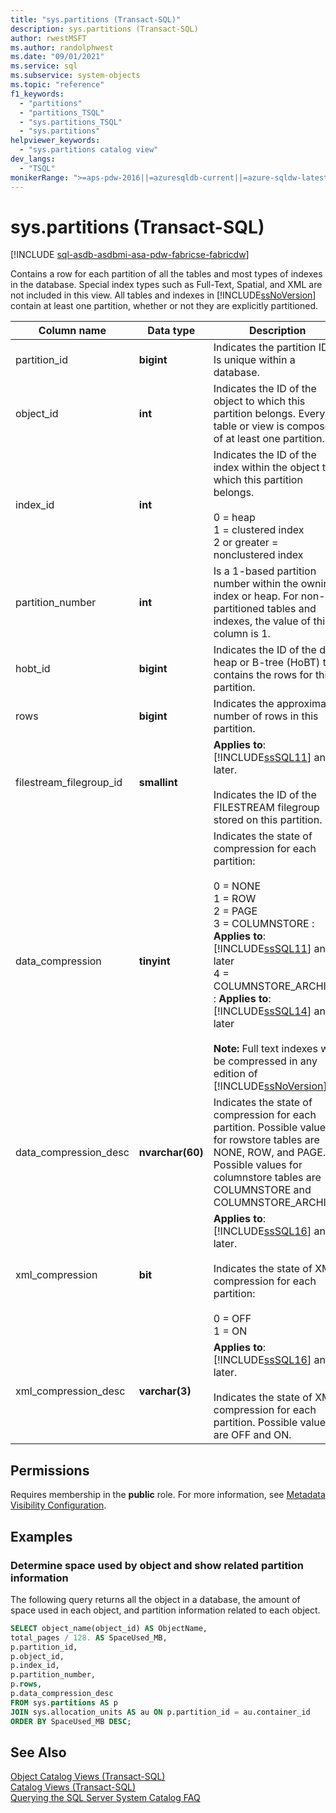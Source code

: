 ```yaml
---
title: "sys.partitions (Transact-SQL)"
description: sys.partitions (Transact-SQL)
author: rwestMSFT
ms.author: randolphwest
ms.date: "09/01/2021"
ms.service: sql
ms.subservice: system-objects
ms.topic: "reference"
f1_keywords:
  - "partitions"
  - "partitions_TSQL"
  - "sys.partitions_TSQL"
  - "sys.partitions"
helpviewer_keywords:
  - "sys.partitions catalog view"
dev_langs:
  - "TSQL"
monikerRange: ">=aps-pdw-2016||=azuresqldb-current||=azure-sqldw-latest||>=sql-server-2016||>=sql-server-linux-2017||=azuresqldb-mi-current||=fabric"
---
```

# sys.partitions (Transact-SQL)
[!INCLUDE [sql-asdb-asdbmi-asa-pdw-fabricse-fabricdw](../../includes/applies-to-version/sql-asdb-asdbmi-asa-pdw-fabricse-fabricdw.md)]

  Contains a row for each partition of all the tables and most types of indexes in the database. Special index types such as Full-Text, Spatial, and XML are not included in this view. All tables and indexes in [!INCLUDE[ssNoVersion](../../includes/ssnoversion-md.md)] contain at least one partition, whether or not they are explicitly partitioned.  
  
|Column name|Data type|Description|  
|-----------------|---------------|-----------------|  
|partition_id|**bigint**|Indicates the partition ID. Is unique within a database.|  
|object_id|**int**|Indicates the ID of the object to which this partition belongs. Every table or view is composed of at least one partition.|  
|index_id|**int**|Indicates the ID of the index within the object to which this partition belongs.<br /><br /> 0 = heap<br />1 = clustered index<br />2 or greater = nonclustered index|  
|partition_number|**int**|Is a 1-based partition number within the owning index or heap. For non-partitioned tables and indexes, the value of this column is 1.|  
|hobt_id|**bigint**|Indicates the ID of the data heap or B-tree (HoBT) that contains the rows for this partition.|  
|rows|**bigint**|Indicates the approximate number of rows in this partition.|  
|filestream_filegroup_id|**smallint**|**Applies to**: [!INCLUDE[ssSQL11](../../includes/sssql11-md.md)] and later.<br /><br /> Indicates the ID of the FILESTREAM filegroup stored on this partition.|  
|data_compression|**tinyint**|Indicates the state of compression for each partition:<br /><br /> 0 = NONE <br />1 = ROW <br />2 = PAGE <br />3 = COLUMNSTORE : **Applies to**: [!INCLUDE[ssSQL11](../../includes/sssql11-md.md)] and later<br />4 = COLUMNSTORE_ARCHIVE : **Applies to**: [!INCLUDE[ssSQL14](../../includes/sssql14-md.md)] and later<br /><br /> **Note:** Full text indexes will be compressed in any edition of [!INCLUDE[ssNoVersion](../../includes/ssnoversion-md.md)].|  
|data_compression_desc|**nvarchar(60)**|Indicates the state of compression for each partition. Possible values for rowstore tables are NONE, ROW, and PAGE. Possible values for columnstore tables are COLUMNSTORE and COLUMNSTORE_ARCHIVE.|  
|xml_compression|**bit**|**Applies to**: [!INCLUDE[ssSQL16](../../includes/sssql16-md.md)] and later.<br /><br /> Indicates the state of XML compression for each partition:<br /><br /> 0 = OFF <br />1 = ON|
|xml_compression_desc|**varchar(3)**|**Applies to**: [!INCLUDE[ssSQL16](../../includes/sssql16-md.md)] and later.<br /><br /> Indicates the state of XML compression for each partition. Possible values are OFF and ON.|
  
## Permissions  
 Requires membership in the **public** role. For more information, see [Metadata Visibility Configuration](../../relational-databases/security/metadata-visibility-configuration.md).  

## Examples

### Determine space used by object and show related partition information 
 The following query returns all the object in a database, the amount of space used in each object, and partition information related to each object.


```sql
SELECT object_name(object_id) AS ObjectName,
total_pages / 128. AS SpaceUsed_MB,
p.partition_id,
p.object_id,
p.index_id,
p.partition_number,
p.rows,
p.data_compression_desc
FROM sys.partitions AS p
JOIN sys.allocation_units AS au ON p.partition_id = au.container_id
ORDER BY SpaceUsed_MB DESC;
```  

## See Also  
 [Object Catalog Views &#40;Transact-SQL&#41;](../../relational-databases/system-catalog-views/object-catalog-views-transact-sql.md)   
 [Catalog Views &#40;Transact-SQL&#41;](../../relational-databases/system-catalog-views/catalog-views-transact-sql.md)   
 [Querying the SQL Server System Catalog FAQ](../../relational-databases/system-catalog-views/querying-the-sql-server-system-catalog-faq.yml)  
  
  
